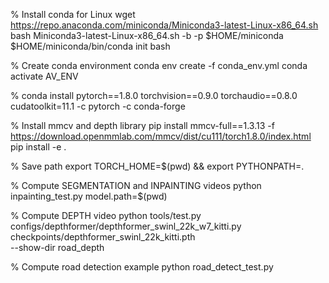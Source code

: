 % Install conda for Linux
wget https://repo.anaconda.com/miniconda/Miniconda3-latest-Linux-x86_64.sh
bash Miniconda3-latest-Linux-x86_64.sh -b -p $HOME/miniconda
$HOME/miniconda/bin/conda init bash

% Create conda environment
conda env create -f conda_env.yml
conda activate AV_ENV

% conda install pytorch==1.8.0 torchvision==0.9.0 torchaudio==0.8.0 cudatoolkit=11.1 -c pytorch -c conda-forge

% Install mmcv and depth library
pip install mmcv-full==1.3.13 -f https://download.openmmlab.com/mmcv/dist/cu111/torch1.8.0/index.html
pip install -e .

% Save path
export TORCH_HOME=$(pwd) && export PYTHONPATH=.

% Compute SEGMENTATION and INPAINTING videos 
python inpainting_test.py model.path=$(pwd)

% Compute DEPTH video 
python tools/test.py configs/depthformer/depthformer_swinl_22k_w7_kitti.py \
    checkpoints/depthformer_swinl_22k_kitti.pth \
    --show-dir road_depth
    
% Compute road detection example
python road_detect_test.py
